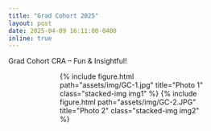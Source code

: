 ```yaml
---
title: "Grad Cohort 2025"
layout: post
date: 2025-04-09 16:11:00-0400
inline: true
---
```

Grad Cohort CRA – Fun & Insightful!

<div class="row justify-content-center">
  <div class="photo-stack-wrapper">
    <div class="photo-stack">
      {% include figure.html path="assets/img/GC-1.jpg" title="Photo 1" class="stacked-img img1" %}
      {% include figure.html path="assets/img/GC-2.JPG" title="Photo 2" class="stacked-img img2" %}
    </div>
  </div>
</div>

<style>
.photo-stack-wrapper {
  display: block;
  max-width: 300px;
  margin: 0 auto;
  height: 350px;
  position: relative;
}

.photo-stack {
  position: relative;
  width: 100%;
  height: 100%;
}

.stacked-img img {
  width: 100%;
  height: auto;
  position: absolute;
  transition: transform 0.3s ease;
  box-shadow: 0 4px 8px rgba(0, 0, 0, 0.2);
}

.img1 img {
  transform: rotate(-5deg);
  z-index: 1;
}

.img2 img {
  transform: rotate(8deg);
  left: 30px;
  top: 20px;
  z-index: 2;
}
</style>
